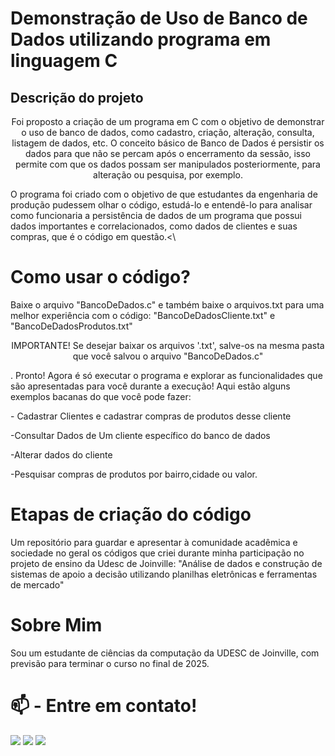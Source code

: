 # Demonstração de Uso de Banco de Dados utilizando programa em linguagem C

## Descrição do projeto
<p align="center">Foi proposto a criação de um programa em C com o objetivo de demonstrar o uso de banco de dados, como cadastro, criação, alteração, consulta, listagem de dados, etc. O conceito básico de Banco de Dados é persistir os dados para que não se percam após o encerramento da sessão, isso permite com que os dados possam ser manipulados posteriormente, para alteração ou pesquisa, por exemplo.

<p align="left"> O programa foi criado com o objetivo de que estudantes da engenharia de produção pudessem olhar o código, estudá-lo e entendê-lo para analisar como funcionaria a persistência de dados de um programa que possui dados importantes e correlacionados, como dados de clientes e suas compras, que é o código em questão.<\
  
# Como usar o código?
  <p align="left"> Baixe o arquivo "BancoDeDados.c" e também baixe o arquivos.txt para uma melhor experiência com o código: "BancoDeDadosCliente.txt" e "BancoDeDadosProdutos.txt"
    
<p align="center"> IMPORTANTE! Se desejar baixar os arquivos '.txt', salve-os na mesma pasta que você salvou o arquivo "BancoDeDados.c"
  <p align="left">. Pronto! Agora é só executar o programa e explorar as funcionalidades que são apresentadas para você durante a execução! Aqui estão alguns exemplos bacanas do que você pode fazer:
  <p align="left"> - Cadastrar Clientes e cadastrar compras de produtos desse cliente
  <p align="left"> -Consultar Dados de Um cliente específico do banco de dados
  <p align="left"> -Alterar dados do cliente
  <p align="left"> -Pesquisar compras de produtos por bairro,cidade ou valor.
  
  
  
 # Etapas de criação do código


Um repositório para guardar e apresentar à comunidade acadêmica e sociedade no geral os códigos que criei durante minha participação no projeto de ensino da Udesc de Joinville: "Análise de dados e construção de sistemas de apoio a decisão utilizando planilhas eletrônicas e  ferramentas de mercado" 

  
# Sobre Mim
  Sou um estudante de ciências da computação da UDESC de Joinville, com previsão para terminar o curso no final de 2025.
  
  # 📫 - Entre em contato!
<div>
<a href="https://instagram.com/wyllen_brito/" target="_blank"><img src="https://img.shields.io/badge/-Instagram-%23E4405F?style=for-the-badge&logo=instagram&logoColor=white" target="_blank"></a>
<a href = "mailto:wyllen2015@gmail.com"><img src="https://img.shields.io/badge/Gmail-D14836?style=for-the-badge&logo=gmail&logoColor=white" target="_blank"></a>
<a href="https://www.linkedin.com/in/wyllen-brito/" target="_blank"><img src="https://img.shields.io/badge/-LinkedIn-%230077B5?style=for-the-badge&logo=linkedin&logoColor=white" target="_blank"></a>   
</div>

